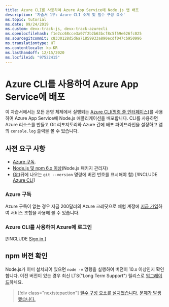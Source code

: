 ```yaml
---
title: Azure CLI를 사용하여 Azure App Service에 Node.js 앱 배포
description: '자습서 1부: Azure CLI 소개 및 필수 구성 요소'
ms.topic: tutorial
ms.date: 09/24/2019
ms.custom: devx-track-js, devx-track-azurecli
ms.openlocfilehash: f1e2cc68cce3a07f2b2b63bcf8c5f59e626fc025
ms.sourcegitcommit: c8330128d5d6a71859933a890ecdf047cb950996
ms.translationtype: HT
ms.contentlocale: ko-KR
ms.lasthandoff: 12/15/2020
ms.locfileid: "97522415"
---
```

# <a name="deploy-to-azure-app-service-using-the-azure-cli"></a>Azure CLI를 사용하여 Azure App Service에 배포

이 자습서에서는 모든 운영 체제에서 실행되는 [Azure CLI(명령 줄 인터페이스)](/cli/azure/overview?view=azure-cli-latest&preserve-view=false)를 사용하여 Azure App Service에 Node.js 애플리케이션을 배포합니다. CLI를 사용하면 Azure 리소스를 만들고 Git 리포지토리와 Azure 간에 배포 파이프라인을 설정하고 앱의 `console.log` 출력을 볼 수 있습니다.

## <a name="prerequisites"></a>사전 요구 사항

- [Azure 구독](#azure-subscription).
- [Node.js 및 npm 6.x 이상](https://nodejs.org/en/download)(Node.js 패키지 관리자)
- [Git](https://git-scm.com/downloads)(뒤에 나오는 `git --version` 명령에 버전 번호를 표시해야 함)
[!INCLUDE [Azure CLI](../includes/azure-cli-prepare-your-environment-no-header.md)]


### <a name="azure-subscription"></a>Azure 구독

Azure 구독이 없는 경우 지금 200달러의 Azure 크레딧으로 체험 계정에 [지금 가입](https://azure.microsoft.com/free/?utm_source=campaign&utm_campaign=vscode-tutorial-node-git&mktingSource=vscode-tutorial-node-git)하여 서비스 조합을 사용해 볼 수 있습니다.

### <a name="sign-in-to-azure-with-azure-cli"></a>Azure CLI를 사용하여 Azure에 로그인

[!INCLUDE [Sign in ](../azure-cli/includes/interactive-login.md)]

## <a name="check-npm-version"></a>npm 버전 확인

Node.js가 이미 설치되어 있으면 `node -v` 명령을 실행하여 버전이 10.x 이상인지 확인합니다. 이전 버전이 있는 경우 최신 LTS("Long Term Support") 릴리스로 [업그레이드](https://nodejs.org/en/download/)하세요.

> [!div class="nextstepaction"]
> [필수 구성 요소를 설치했습니다.](tutorial-vscode-azure-cli-node-02.md) [문제가 발생했습니다.](https://www.research.net/r/PWZWZ52?tutorial=node-deployment&step=getting-started)
